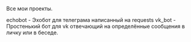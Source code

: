 Все мои проекты.

echobot - Эхобот для телеграма написанный на requests
vk_bot - Простенький бот для vk отвечающий на определённые сообщения в личку или в беседе.

